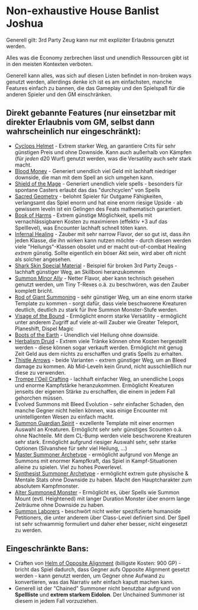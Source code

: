 # Non-exhaustive House Banlist Joshua
Generell gilt: 3rd Party Zeug kann nur mit expliziter Erlaubnis genutzt werden. 

Alles was die Economy zerbrechen lässt und unendlich Ressourcen gibt ist in den meisten Kontexten verboten. 

Generell kann alles, was sich auf diesen Listen befindet in non-broken ways genutzt werden, allerdings denke ich ist es am einfachsten, manche Features einfach zu bannen, die das Gameplay und den Spielspaß für die anderen Spieler und den GM einschränken. 
## Direkt gebannte Features (nur einsetzbar mit direkter Erlaubnis vom GM, selbst dann wahrscheinlich nur eingeschränkt):
- [Cyclops Helmet](https://www.d20pfsrd.com/magic-items/wondrous-items/c-d/cyclops-helm/) - Extrem starker Weg, an garantiere Crits für sehr günstigen Preis und ohne Downside. Kann auch außerhalb von Kämpfen (für *jeden* d20 Wurf) genutzt werden, was die Versatility auch sehr stark macht. 
- [Blood Money](https://www.d20pfsrd.com/magic/all-spells/b/blood-money/) - Generiert unendlich viel Geld mit lachhaft niedriger downside, die man mit dem Spell an sich umgehen kann. 
- [Shield of the Mage](https://www.aonprd.com/MagicIntelligentDisplay.aspx?ItemName=Shield%20of%20the%20Mage) - Generiert unendlich viele spells - besonders für spontane Casters erlaubt das das "durchcyclen" von Spells
- [Sacred Geometry](https://www.d20pfsrd.com/feats/general-feats/sacred-geometry/) - belohnt Spieler für Outgame Fähigkeiten, verlangsamt das Spiel enorm und hat eine enorm riesige Upside - ab gewissem leveln ist ein Gelingen des Feats mathematisch garantiert. 
- [Book of Harms](https://www.aonprd.com/SpellbookDisplay.aspx?ItemName=Book%20of%20Harms) - Extrem günstige Möglichkeit, spells mit vernachlässigbaren Kosten zu maximieren (effektiv +3 auf das Spelllevel), was Encounter lachhaft schnell töten kann. 
- [Infernal Healing](https://www.d20pfsrd.com/magic/all-spells/i/infernal-healing/) - Zauber mit sehr narrow Flavor, der so gut ist, dass ihn jeden Klasse, die ihn wirken kann nutzen möchte - durch diesen werden viele "Heilungs"-Klassen obsolet und er macht out-of-combat Healing *extrem* günstig. Sollte eigentlich ein böser Akt sein, wird aber oft nicht als solcher angesehen. 
- [Shark Skin Special Material](https://www.d20pfsrd.com/EQUIPMENT/SPECIAL-MATERIALs/#Shark_Skin_3pp) - Beispiel für broken 3rd Party Zeugs - lachhaft günstiger Weg, an Skillboni heranzukommen
- [Summon Minor Ally](https://www.d20pfsrd.com/magic/all-spells/s/summon-minor-ally/) - Netter Flavor, aber kann technisch gesehen genutzt werden, um Tiny T-Rexes o.ä. zu beschwören, was den Zauber komplett bricht. 
- [Rod of Giant Summoning](https://www.d20pfsrd.com/magic-items/rods/rod-of-giant-summoning/) - sehr günstiger Weg, um an eine enorm starke Template zu kommen - sorgt dafür, dass viele beschworene Kreaturen deutlich, deutlich zu stark für Ihre Summon Monster-Stufe werden. 
- [Visage of the Bound](https://www.d20pfsrd.com/magic-items/wondrous-items/r-z/visage-of-the-bound/) - Ermöglicht enorm starke Versatility - ermöglicht unter anderem Zugriff auf viele at-will Zauber wie Greater Teleport, Planeshift, Dispel Magic
- [Boots of the Earth](https://www.d20pfsrd.com/magic-items/wondrous-items/a-b/boots-of-the-earth/) - Unendlich viel Heilung ohne downside. 
- [Herbalism Druid](https://www.aonprd.com/DruidHerbalism.aspx) - Extrem viele Tränke können ohne Kosten hergestellt werden - diese können sogar verkauft werden. Ermöglicht mit genug Zeit Geld aus dem nichts zu erschaffen und gratis Spells zu erhalten. 
- [Thistle Arrows](https://www.d20pfsrd.com/equipment/weapons/weapon-descriptions/ammunition/ammunition-bow-arrows-common/ammunition-bow-arrow-thistle/) - beide Varianten - extrem günstiger Weg, um an Bleed damage zu kommen. Ab Mid-Leveln kein Grund, nicht ausschließlich nur diese zu verwenden. 
- [Trompe l'Oeil Crafting](https://www.aonprd.com/MonsterDisplay.aspx?ItemName=Trompe%20l%27Oeil) - lachhaft einfacher Weg, an unendliche Loops und enorme Kampfstärke heranzukommen. Ermöglicht Kreaturen jenseits der eigenen Stärke zu erschaffen, die einem in jedem Fall gehorchen müssen. 
- Evolved Summons mit Bleed Evolution - sehr einfacher Schaden, den manche Gegner nicht heilen können, was einige Encounter mit unintelligenten Wesen zu einfach macht. 
- [Summon Guardian Spirit](https://www.d20pfsrd.com/feats/general-feats/summon-guardian-spirit/) - exzellente Template mit einer enormen Auswahl an Kreaturen. Ermöglicht sehr sehr günstiges Scounten o.ä. ohne Nachteile. Mit dem CL-Bump werden viele beschworene Kreaturen sehr stark. Ermöglicht aufgrund riesiger Auswahl sehr, sehr starke Optionen (Silvanshee für sehr viel Heilung, ...)
- [Master Summoner Archetype](https://www.d20pfsrd.com/classes/base-classes/summoner/archetypes/paizo-summoner-archetypes/master-summoner/) - ermöglicht aufgrund von Menge an Summons mit enormer Kampfkraft, das Spiel in Kampf-Situationen alleine zu spielen. Viel zu hohes Powerlevel. 
- [Synthesist Summoner Archetype](https://www.d20pfsrd.com/classes/base-classes/summoner/archetypes/paizo-summoner-archetypes/synthesist/) - ermöglicht extrem gute physische & Mentale Stats ohne Downside zu haben. Macht den Hauptcharakter zum absolutem Kampfmonster. 
- [Alter Summoned Monster](https://www.d20pfsrd.com/magic/all-spells/a/alter-summoned-monster/) - Ermöglicht es, über Spells wie Summon Mount (evtl. Heightened) mit langer Duration Monster über enorm lange Zeiträume ohne Downside zu haben. 
- [Summon Laborers](https://www.aonprd.com/SpellDisplay.aspx?ItemName=Summon%20Laborers) - beschwört nicht weiter spezifizierte humanoide Petitioners, die unter anderem über Class-Level definiert sind. Der Spell ist sehr schwammig formuliert und daher eher besser, nicht eingesetzt zu werden. 

## Eingeschränkte Bans: 
- Craften von [Helm of Opposite Alignment](https://www.aonprd.com/MagicCursedDisplay.aspx?ItemName=Helm%20of%20Opposite%20Alignment) (billigste Kosten: 900 GP) - bricht das Spiel dadurch, dass Gegner aufs Opposite Alignment gesetzt werden - kann genutzt werden, um Gegner ohne Aufwand zu konvertieren, was das Narrativ sehr einfach kaputt machen kann. 
- Generell ist der "Chained" Summoner nicht benutzbar aufgrund von **Spellliste** und **extrem starkem Eidolon**. Der Unchained Summoner ist diesem in jedem Fall vorzuziehen. 

